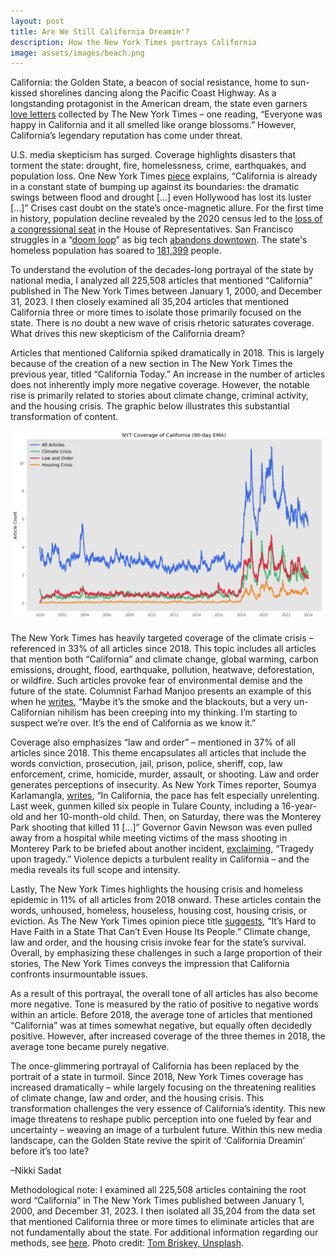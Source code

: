 ```yaml
---
layout: post
title: Are We Still California Dreamin'?
description: How the New York Times portrays California
image: assets/images/beach.png
---
```



California: the Golden State, a beacon of social resistance, home to sun-kissed shorelines dancing along the Pacific Coast Highway. As a longstanding protagonist in the American dream, the state even garners <a href="https://www.nytimes.com/2023/09/15/us/california-love-letters.html"><u>love letters</u></a> collected by The New York Times – one reading, “Everyone was happy in California and it all smelled like orange blossoms.” However, California’s legendary reputation has come under threat.

U.S. media skepticism has surged. Coverage highlights disasters that torment the state: drought, fire, homelessness, crime, earthquakes, and population loss. One New York Times <a href="https://www.nytimes.com/2023/08/27/us/california-population-decline-housing-crisis.html"><u>piece</u></a> explains, “California is already in a constant state of bumping up against its boundaries: the dramatic swings between flood and drought [...] even Hollywood has lost its luster [...]” Crises cast doubt on the state’s once-magnetic allure. For the first time in history, population decline revealed by the 2020 census led to the <a href="https://calmatters.org/politics/2021/04/california-congress-census/"><u>loss of a congressional seat</u></a> in the House of Representatives. San Francisco struggles in a “<a href="https://www.nytimes.com/2023/11/29/us/san-francisco-doom-loop.html"><u>doom loop</u></a>” as big tech <a href="https://www.nbcbayarea.com/investigations/downtown-san-francisco-empty-office-space/3327505/"><u>abandons downtown</u></a>. The state's homeless population has soared to <a href="https://www.theguardian.com/us-news/2023/dec/19/california-us-street-homelessness-youth-unsheltered-annual-report"><u>181,399</u></a> people.

To understand the evolution of the decades-long portrayal of the state by national media, I analyzed all 225,508 articles that mentioned “California” published in The New York Times between January 1, 2000, and December 31, 2023. I then closely examined all 35,204 articles that mentioned California three or more times to isolate those primarily focused on the state. There is no doubt a new wave of crisis rhetoric saturates coverage. What drives this new skepticism of the California dream?

Articles that mentioned California spiked dramatically in 2018. This is largely because of the creation of a new section in The New York Times the previous year, titled “California Today.” An increase in the number of articles does not inherently imply more negative coverage. However, the notable rise is primarily related to stories about climate change, criminal activity, and the housing crisis. The graphic below illustrates this substantial transformation of content.


<p class="aligncenter">
 <img src="/assets/images/california2.png" alt="" class="graph-image">
 </p>
 <style>
.aligncenter {
    text-align: center;
}
</style>

The New York Times has heavily targeted coverage of the climate crisis – referenced in 33% of all articles since 2018. This topic includes all articles that mention both “California” and climate change, global warming, carbon emissions, drought, flood, earthquake, pollution, heatwave, deforestation, or wildfire. Such articles provoke fear of environmental demise and the future of the state. Columnist Farhad Manjoo presents an example of this when he <a href="https://www.nytimes.com/2019/10/30/opinion/sunday/california-fires.html"><u>writes</u></a>, “Maybe it’s the smoke and the blackouts, but a very un-Californian nihilism has been creeping into my thinking. I’m starting to suspect we’re over. It’s the end of California as we know it.”

Coverage also emphasizes “law and order” – mentioned in 37% of all articles since 2018. This theme encapsulates all articles that include the words conviction, prosecution, jail, prison, police, sheriff, cop, law enforcement, crime, homicide, murder, assault, or shooting. Law and order generates perceptions of insecurity. As New York Times reporter, Soumya Karlamangla, <a href="https://www.nytimes.com/2023/01/24/us/california-mass-shootings.html"><u>writes</u></a>, “In California, the pace has felt especially unrelenting. Last week, gunmen killed six people in Tulare County, including a 16-year-old and her 10-month-old child. Then, on Saturday, there was the Monterey Park shooting that killed 11 [...]” Governor Gavin Newson was even pulled away from a hospital while meeting victims of the mass shooting in Monterey Park to be briefed about another incident, <a href="https://www.nytimes.com/2023/01/24/us/california-mass-shootings.html"><u>exclaiming</u></a>, “Tragedy upon tragedy.” Violence depicts a turbulent reality in California – and the media reveals its full scope and intensity.

Lastly, The New York Times highlights the housing crisis and homeless epidemic in 11% of all articles from 2018 onward. These articles contain the words, unhoused, homeless, houseless, housing cost, housing crisis, or eviction. As The New York Times opinion piece title <a href="https://www.nytimes.com/2021/07/26/opinion/homelessness-california.html"><u>suggests</u></a>, “It’s Hard to Have Faith in a State That Can’t Even House Its People.” Climate change, law and order, and the housing crisis invoke fear for the state’s survival. Overall, by emphasizing these challenges in such a large proportion of their stories, The New York Times conveys the impression that California confronts insurmountable issues.

As a result of this portrayal, the overall tone of all articles has also become more negative. Tone is measured by the ratio of positive to negative words within an article. Before 2018, the average tone of articles that mentioned “California” was at times somewhat negative, but equally often decidedly positive. However, after increased coverage of the three themes in 2018, the average tone became purely negative.

The once-glimmering portrayal of California has been replaced by the portrait of a state in turmoil. Since 2018, New York Times coverage has increased dramatically – while largely focusing on the threatening realities of climate change, law and order, and the housing crisis. This transformation challenges the very essence of California’s identity. This new image threatens to reshape public perception into one fueled by fear and uncertainty – weaving an image of a turbulent future. Within this new media landscape, can the Golden State revive the spirit of ‘California Dreamin’ before it’s too late?

–Nikki Sadat

Methodological note: I examined all 225,508 articles containing the root word “California” in The New York Times published between January 1, 2000, and December 31, 2023. I then isolated all 35,204 from the data set that mentioned California three or more times to eliminate articles that are not fundamentally about the state. For additional information regarding our methods, see <a href="https://www.mediaandminorities.org/methods/"><u>here</u></a>. Photo credit: <a href="https://unsplash.com/photos/a-beach-filled-with-lots-of-people-and-umbrellas-AQ9cQGQ3p5A"><u>Tom Briskey, Unsplash</u></a>.
